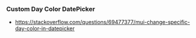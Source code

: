 ### Custom Day Color DatePicker

-   https://stackoverflow.com/questions/69477377/mui-change-specific-day-color-in-datepicker
